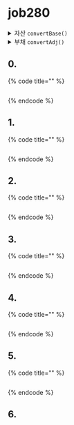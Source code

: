 # job280

<details>

<summary>자산 <code>convertBase()</code></summary>

```java
public IrDcntRateBiz convertBase() {
  
  IrDcntRateBiz baseDcnt = new IrDcntRateBiz();
  
  baseDcnt.setBaseYymm(this.baseYymm);		
  baseDcnt.setApplBizDv(this.applBizDv + "_A");
  baseDcnt.setIrCurveNm(this.irCurveNm);
  baseDcnt.setIrCurve(this.irCurve);
  baseDcnt.setIrCurveSceNo(this.irCurveSceNo);		
  baseDcnt.setMatCd(this.matCd);			
  baseDcnt.setSpotRate(this.spotRate);
  baseDcnt.setFwdRate(this.fwdRate);
  baseDcnt.setModifiedBy("GESG_" + this.getClass().getSimpleName());
  baseDcnt.setUpdateDate(LocalDateTime.now());
  
  return baseDcnt;
}
```

</details>

<details>

<summary>부채 <code>convertAdj()</code></summary>

```java
public IrDcntRateBiz convertAdj() {
  
  IrDcntRateBiz adjDcnt = new IrDcntRateBiz();
  
  adjDcnt.setBaseYymm(this.baseYymm);		
  adjDcnt.setApplBizDv(this.applBizDv  + "_L");
  adjDcnt.setIrCurveNm(this.irCurveNm);
  adjDcnt.setIrCurve(this.irCurve);
  adjDcnt.setIrCurveSceNo(this.irCurveSceNo);
  adjDcnt.setMatCd(this.matCd);			
  adjDcnt.setSpotRate(this.adjSpotRate);
  adjDcnt.setFwdRate(this.adjFwdRate);
  adjDcnt.setModifiedBy("GESG_" + this.getClass().getSimpleName());
  adjDcnt.setUpdateDate(LocalDateTime.now());
  
  return adjDcnt;
}
```

</details>

## 0. &#x20;

{% code title="" %}
```java
```
{% endcode %}

## 1.&#x20;

{% code title="" %}
```java
```
{% endcode %}

## 2.&#x20;

{% code title="" %}
```java
```
{% endcode %}

## 3.&#x20;

{% code title="" %}
```java
```
{% endcode %}

## 4.&#x20;

{% code title="" %}
```java
```
{% endcode %}

## 5.&#x20;

{% code title="" %}
```java
```
{% endcode %}

## 6.&#x20;
